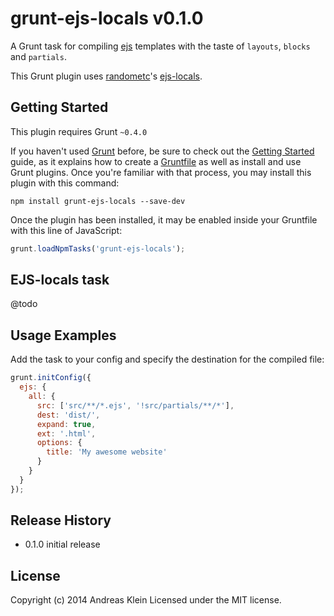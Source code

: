 # grunt-ejs-locals v0.1.0

A Grunt task for compiling [ejs](http://npmjs.org/package/ejs) templates with the taste of `layouts`, `blocks` and `partials`.

This Grunt plugin uses [randometc](https://github.com/RandomEtc)'s [ejs-locals](https://github.com/RandomEtc/ejs-locals).

## Getting Started
This plugin requires Grunt `~0.4.0`

If you haven't used [Grunt](http://gruntjs.com/) before, be sure to check out the [Getting Started](http://gruntjs.com/getting-started) guide, as it explains how to create a [Gruntfile](http://gruntjs.com/sample-gruntfile) as well as install and use Grunt plugins. Once you're familiar with that process, you may install this plugin with this command:

```shell
npm install grunt-ejs-locals --save-dev
```

Once the plugin has been installed, it may be enabled inside your Gruntfile with this line of JavaScript:

```js
grunt.loadNpmTasks('grunt-ejs-locals');
```

## EJS-locals task

@todo

## Usage Examples

Add the task to your config and specify the destination for the compiled file:

```javascript
grunt.initConfig({
  ejs: {
    all: {
      src: ['src/**/*.ejs', '!src/partials/**/*'],
      dest: 'dist/',
      expand: true,
      ext: '.html',
      options: {
        title: 'My awesome website'
      }
    }
  }
});
```

## Release History

* 0.1.0 initial release

## License

Copyright (c) 2014 Andreas Klein
Licensed under the MIT license.
